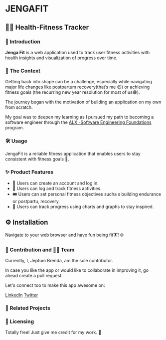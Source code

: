 # JENGAFIT

## 🏋️‍♂️ Health-Fitness Tracker



### 🎉 Introduction

**Jenga Fit** is a web application used to track user fitness activities with health insights and visualization of progress over time.


### 🌈 The Context

Getting back into shape can be a challenge, especially while navigating major life changes like postpartum recovery(that’s me 😉) or achieving fitness goals (the recurring new year resolution for most of us😁). 

The journey began with the motivation of building an application on my own from scratch.

My goal was to deepen my learning as I pursued my path to becoming a software engineer through the [ALX -Software Engineering Foundations](https://www.alxafrica.com/learn/programming-development/) program.


### 🛠️ Usage

JengaFit is a reliable fitness application that enables users to stay consistent with fitness goals 💪.


### ✨ Product Features

- 📝 Users can create an account and log in.
- 📅 Users can log and track fitness activities.
- 🎟️ Users can set personal fitness objectives sucha s building endurance or postpartu, recovery.
- 👥 Users can track progress using charts and graphs to stay inspired.

## ⚙️ Installation

Navigate to your web browser and have fun being fit🏋️! 🌐

### 🤝 Contribution and  👩‍💻 Team

Currently, I, Jeptum Brenda, am the sole contributor.

In case you like the app or would like to collaborate in improving it, go ahead create a pull request.

Let's connect too to make this app awesome on:

[LinkedIn](https://www.linkedin.com/in/brenda-jeptum-8bab79120/)
[Twitter](https://x.com/BJeptum)

### 🔗 Related Projects



### 📜 Licensing

Totally free! Just give me credit for my work. 🙌



